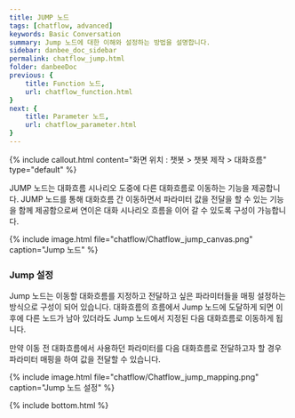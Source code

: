 ```yaml
---
title: JUMP 노드 
tags: [chatflow, advanced]
keywords: Basic Conversation
summary: Jump 노드에 대한 이해와 설정하는 방법을 설명합니다.
sidebar: danbee_doc_sidebar
permalink: chatflow_jump.html
folder: danbeeDoc
previous: {
    title: Function 노드,
    url: chatflow_function.html
}
next: {
    title: Parameter 노드,
    url: chatflow_parameter.html
}
---
```


{% include callout.html content="화면 위치 : 챗봇 > 챗봇 제작 > 대화흐름" type="default" %}

JUMP 노드는 대화흐름 시나리오 도중에 다른 대화흐름로 이동하는 기능을 제공합니다. 
JUMP 노드를 통해 대화흐름 간 이동하면서 파라미터 값을 전달을 할 수 있는 기능을 함께 제공함으로써 연이은 대화 시나리오 흐름을 이어 갈 수 있도록 구성이 가능합니다. 

{% include image.html file="chatflow/Chatflow_jump_canvas.png"  caption="Jump 노드" %}

### Jump 설정

Jump 노드는 이동할 대화흐름를 지정하고 전달하고 싶은 파라미터들을 매핑 설정하는 방식으로 구성이 되어 있습니다. 
대화흐름의 흐름에서 Jump 노드에 도달하게 되면 이후에 다른 노드가 남아 있더라도 Jump 노드에서 지정된 다음 대화흐름로 이동하게 됩니다. 

만약 이동 전 대화흐름에서 사용하던 파라미터를 다음 대화흐름로 전달하고자 할 경우 파라미터 매핑을 하여 값을 전달할 수 있습니다. 

{% include image.html file="chatflow/Chatflow_jump_mapping.png"  caption="Jump 노드 설정" %}

<!-- 

### 샘플 시나리오 (처음 뵙겠어요)

샘플 시나리오는 사용자가 챗봇에게 "처음 뵙겠어요" 인사했을때 챗봇이 이름을 물어보고 인사하는 내용으로 구성되어 있습니다. 

이름을 물어보는 대화흐름와 '이름' 정보를 받아 인사를 건내는 대화흐름로 각각 구성이 되어 있고 이 사이에서 Jump 노드가 

대화의 흐름을 자연스럽게 이어줄 것입니다. 


#### 시작 Chatflow

시작 대화흐름에서는 Slot 노드로 이름을 정보(name)를 물어보고 Jump 노드를 활용하여 다음 대화흐름로 Jump 합니다. 

{% include image.html file="chatflow/Chatflow_jump_canvas1.png"  caption="시작 Chatflow" %}


#### [이름 문의] Slot 노드 설정

이름을 물어보는 질문과 답변을 받아 저장할 파라미터 'name'을 설정합니다. 

{% include image.html file="chatflow/Chatflow_jump_slot.png"  caption="Jump 노드 설정" %}

#### [점프:인사] Jump 노드 설정

Jump 노드에서 이동할 대화흐름 '제 이름은 아무개 입니다"를 선택하고 점프할 때 함께 전달할 파라미터 'name'을 매핑 설정합니다.

{% include image.html file="chatflow/Chatflow_jump_mapping2.png"  caption="Jump 노드 설정" %}


#### 이동할 Chatflow

{% include image.html file="chatflow/Chatflow_jump_canvas2.png"  caption="이동할 Chatflow" %}


#### [Listen Node] Listen 노드 설정

'시작 Chatflow'에서 전달할 파라미터를 받을 파라미터 역시 동일한 이름 'name'으로 설정합니다.

{% include note.html content="대화흐름간에 전달해 주고 받을 파라미터 명칭들은 동일할 필요는 없습니다." %}

{% include image.html file="chatflow/Chatflow_jump_speak.png"  caption="Listen 노드 설정" %}

#### [반갑습니다.] Speak 노드 설정

'시작 Chatflow'에서 전달받은 파라미터를 활용하여 답변을 다음과 같이 설정합니다. 

{% include image.html file="chatflow/Chatflow_jump_speak.png"  caption="Speak 노드 설정" %}


#### 테스트

아래와 같이 Jump 노드를 활용하여 대화흐름간 이동하면서 파라미터를 전달하는 간단한 인사 시나리오 테스트 확인이 가능합니다.

{% include image.html file="chatflow/Chatflow_jump_test.png"  caption="테스트 화면" %} -->


{% include bottom.html %}
